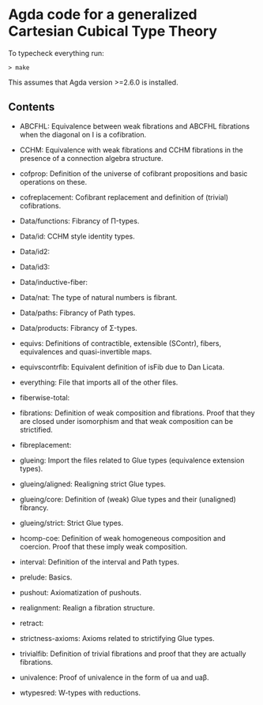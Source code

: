 # Agda code for a generalized Cartesian Cubical Type Theory

To typecheck everything run:
```
> make
```

This assumes that Agda version >=2.6.0 is installed.


Contents
--------

- ABCFHL: Equivalence between weak fibrations and ABCFHL fibrations
  when the diagonal on I is a cofibration.

- CCHM: Equivalence with weak fibrations and CCHM fibrations in the
  presence of a connection algebra structure.

- cofprop: Definition of the universe of cofibrant propositions and
  basic operations on these.

- cofreplacement: Cofibrant replacement and definition of (trivial)
  cofibrations.

- Data/functions: Fibrancy of Π-types.

- Data/id: CCHM style identity types.

- Data/id2:

- Data/id3:

- Data/inductive-fiber:

- Data/nat: The type of natural numbers is fibrant.

- Data/paths: Fibrancy of Path types.

- Data/products: Fibrancy of Σ-types.

- equivs: Definitions of contractible, extensible (SContr), fibers,
equivalences and quasi-invertible maps.

- equivscontrfib: Equivalent definition of isFib due to Dan Licata.

- everything: File that imports all of the other files.

- fiberwise-total:

- fibrations: Definition of weak composition and fibrations. Proof
that they are closed under isomorphism and that weak composition can
be strictified.

- fibreplacement:

- glueing: Import the files related to Glue types (equivalence
  extension types).

- glueing/aligned: Realigning strict Glue types.

- glueing/core: Definition of (weak) Glue types and their (unaligned)
  fibrancy.

- glueing/strict: Strict Glue types.

- hcomp-coe: Definition of weak homogeneous composition and
coercion. Proof that these imply weak composition.

- interval: Definition of the interval and Path types.

- prelude: Basics.

- pushout: Axiomatization of pushouts.

- realignment: Realign a fibration structure.

- retract:

- strictness-axioms: Axioms related to strictifying Glue types.

- trivialfib: Definition of trivial fibrations and proof that they are
actually fibrations.

- univalence: Proof of univalence in the form of ua and uaβ.

- wtypesred: W-types with reductions.
